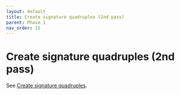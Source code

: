 ```yaml
---
layout: default
title: Create signature quadruples (2nd pass)
parent: Phase 1
nav_order: 15
---
```


# Create signature quadruples (2nd pass)

See [Create signature quadruples](./CreateSignatures.html).
